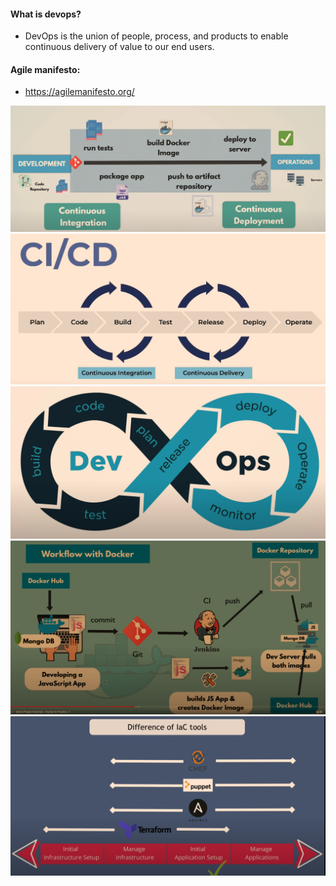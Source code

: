 #### What is devops?
- DevOps is the union of people, process, and products to enable continuous delivery of value to our end users.

#### Agile manifesto:
- https://agilemanifesto.org/


![img](images/pipeline1.PNG)
![img](images/ci_cd_pipeline.PNG)
![img](images/pipeline2.PNG)
![img](images/docker_workflow.PNG)
![img][def]

[def]: images/infrastructure_as_code_tools.PNG